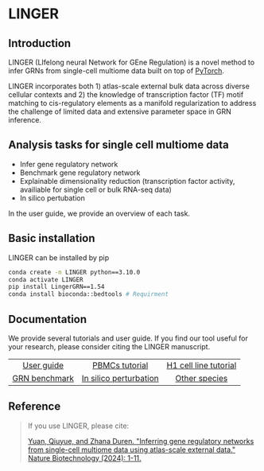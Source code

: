 # LINGER
## Introduction
LINGER (LIfelong neural Network for GEne Regulation) is a novel method to infer GRNs from single-cell multiome data built on top of [PyTorch](https://pytorch.org/).

LINGER incorporates both 1) atlas-scale external bulk data across diverse cellular contexts and 2) the knowledge of transcription factor (TF) motif matching to cis-regulatory elements as a manifold regularization to address the challenge of limited data and extensive parameter space in GRN inference.
## Analysis tasks for single cell multiome data
- Infer gene regulatory network
- Benchmark gene regulatory network
- Explainable dimensionality reduction (transcription factor activity, availiable for single cell or bulk RNA-seq data)
- In silico pertubation

In the user guide, we provide an overview of each task. 
## Basic installation
LINGER can be installed by pip
```sh
conda create -n LINGER python==3.10.0
conda activate LINGER
pip install LingerGRN==1.54
conda install bioconda::bedtools # Requirment
```
## Documentation

We provide several tutorials and user guide. If you find our tool useful for your research, please consider citing the LINGER manuscript.

|                           |                           |                           |
|:-------------------------:|:-------------------------:|:-------------------------:|
| [User guide](https://github.com/Durenlab/LINGER/blob/main/docs/User_guide.md) | [PBMCs tutorial](https://github.com/Durenlab/LINGER/blob/main/docs/PBMC.md) |[H1 cell line tutorial](https://github.com/Durenlab/LINGER/blob/main/docs/GRN_infer.md)  |
|[GRN benchmark](https://github.com/Durenlab/LINGER/blob/main/docs/Benchmark.md)  | [In silico perturbation](https://github.com/Durenlab/LINGER/blob/main/docs/perturb.md) | [Other species](https://github.com/Durenlab/LINGER/blob/main/docs/scNN.md) |
    

## Reference
> If you use LINGER, please cite:
> 
> [Yuan, Qiuyue, and Zhana Duren. "Inferring gene regulatory networks from single-cell multiome data using atlas-scale external data." Nature Biotechnology (2024): 1-11.](https://doi.org/10.1038/s41587-024-02182-7)
